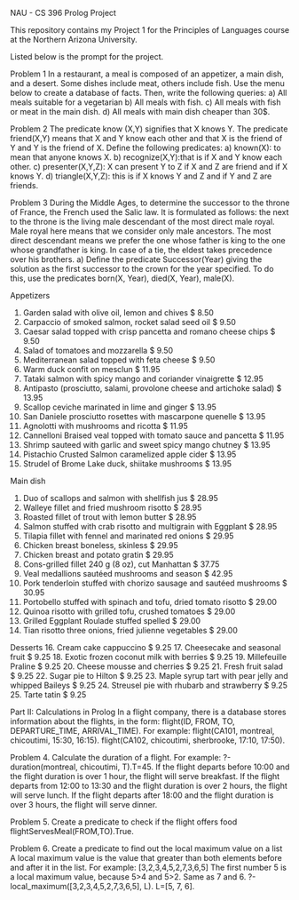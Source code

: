 NAU - CS 396 Prolog Project

This repository contains my Project 1 for the Principles of Languages course
at the Northern Arizona University. 

Listed below is the prompt for the project.

Problem 1
In a restaurant, a meal is composed of an appetizer, a main dish, and a desert.
Some dishes include meat, others include fish.
Use the menu below to create a database of facts.
Then, write the following queries:
a) All meals suitable for a vegetarian
b) All meals with fish.
c) All meals with fish or meat in the main dish.
d) All meals with main dish cheaper than 30$.

Problem 2
The predicate know (X,Y) signifies that X knows Y.
The predicate friend(X,Y) means that X and Y know each other and that X is
the friend of Y and Y is the friend of X.
Define the following predicates:
a) known(X): to mean that anyone knows X.
b) recognize(X,Y):that is if X and Y know each other.
c) presenter(X,Y,Z): X can present Y to Z if X and Z are friend and if X knows Y.
d) triangle(X,Y,Z): this is if X knows Y and Z and if Y and Z are friends.

Problem 3
During the Middle Ages, to determine the successor to the throne of France,
the French used the Salic law. It is formulated as follows: 
the next to the throne is the living male descendant of the most direct
male royal. Male royal here means that we consider only male ancestors. 
The most direct descendant means we prefer the one whose father is king to 
the one whose grandfather is king. In case of a tie, the eldest takes 
precedence over his brothers.
a) Define the predicate Successor(Year) giving the solution as the 
first successor to the crown for the year specified. To do this, use 
the predicates born(X, Year), died(X, Year), male(X).

Appetizers
1. Garden salad with olive oil, lemon and chives $ 8.50
2. Carpaccio of smoked salmon, rocket salad seed oil $ 9.50
3. Caesar salad topped with crisp pancetta and romano cheese chips $ 9.50
4. Salad of tomatoes and mozzarella $ 9.50
5. Mediterranean salad topped with feta cheese $ 9.50
6. Warm duck confit on mesclun $ 11.95
7. Tataki salmon with spicy mango and coriander vinaigrette $ 12.95
8. Antipasto (prosciutto, salami, provolone cheese and artichoke salad) $ 13.95
9. Scallop ceviche marinated in lime and ginger $ 13.95
10. San Daniele prosciutto rosettes with mascarpone quenelle $ 13.95
11. Agnolotti with mushrooms and ricotta $ 11.95
12. Cannelloni Braised veal topped with tomato sauce and pancetta $ 11.95
13. Shrimp sauteed with garlic and sweet spicy mango chutney $ 13.95
14. Pistachio Crusted Salmon caramelized apple cider $ 13.95
15. Strudel of Brome Lake duck, shiitake mushrooms $ 13.95

Main dish
1. Duo of scallops and salmon with shellfish jus $ 28.95
2. Walleye fillet and fried mushroom risotto $ 28.95
3. Roasted fillet of trout with lemon butter $ 28.95
4. Salmon stuffed with crab risotto and multigrain with Eggplant $ 28.95
5. Tilapia fillet with fennel and marinated red onions $ 29.95
6. Chicken breast boneless, skinless $ 29.95
7. Chicken breast and potato gratin $ 29.95
8. Cons-grilled fillet 240 g (8 oz), cut Manhattan $ 37.75
9. Veal medallions sautéed mushrooms and season $ 42.95
10. Pork tenderloin stuffed with chorizo sausage and sautéed mushrooms $ 30.95
11. Portobello stuffed with spinach and tofu, dried tomato risotto $ 29.00
12. Quinoa risotto with grilled tofu, crushed tomatoes $ 29.00
13. Grilled Eggplant Roulade stuffed spelled $ 29.00
14. Tian risotto three onions, fried julienne vegetables $ 29.00

Desserts
16. Cream cake cappuccino $ 9.25
17. Cheesecake and seasonal fruit $ 9.25
18. Exotic frozen coconut milk with berries $ 9.25
19. Millefeuille Praline $ 9.25
20. Cheese mousse and cherries $ 9.25
21. Fresh fruit salad $ 9.25
22. Sugar pie to Hilton $ 9.25
23. Maple syrup tart with pear jelly and whipped Baileys $ 9.25
24. Streusel pie with rhubarb and strawberry $ 9.25
25. Tarte tatin $ 9.25

Part II:
Calculations in Prolog
In a flight company, there is a database stores information about the flights, in the form:
flight(ID, FROM, TO, DEPARTURE_TIME, ARRIVAL_TIME).
For example:
flight(CA101, montreal, chicoutimi, 15:30, 16:15).
flight(CA102, chicoutimi, sherbrooke, 17:10, 17:50).

Problem 4. 
Calculate the duration of a flight.
For example:
?-duration(montreal, chicoutimi, T).T=45.
If the flight departs before 10:00 and the flight duration is over 1 hour, 
the flight will serve breakfast. If the flight departs from 12:00 to 13:30 and the 
flight duration is over 2 hours, the flight will serve lunch. If the flight departs 
after 18:00 and the flight duration is over 3 hours, the flight will serve dinner.

Problem 5. 
Create a predicate to check if the flight offers food 
flightServesMeal(FROM,TO).True.

Problem 6. 
Create a predicate to find out the local maximum value on a list 
A local maximum value is the value that greater than both elements before and 
after it in the list. For example:
[3,2,3,4,5,2,7,3,6,5]
The first number 5 is a local maximum value, because 5>4 and 5>2. Same as 7 and 6.
?-local_maximum([3,2,3,4,5,2,7,3,6,5], L).
L=[5, 7, 6].

